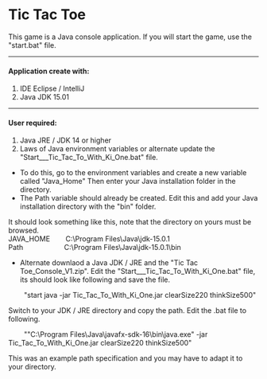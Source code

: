 # Tic Tac Toe

This game is a Java console application. 
If you will start the game, use the "start.bat" file.

<hr/>

#### Application create with:
1) IDE Eclipse / IntelliJ
2) Java JDK 15.01

<hr/>

#### User required:
1) Java JRE / JDK 14 or higher
2) Laws of Java environment variables or alternate update the "Start___Tic_Tac_To_With_Ki_One.bat" file.  
-  To do this, go to the environment variables and create a new variable called "Java_Home" 
   Then enter your Java installation folder in the directory. 
-  The Path variable should already be created. Edit this and add your Java installation directory with the "bin" folder. 

It should look something like this, note that the directory on yours must be browsed.  
JAVA_HOME  &nbsp;&nbsp;&nbsp;&nbsp;&nbsp;&nbsp; C:\Program Files\Java\jdk-15.0.1       
Path       &nbsp;&nbsp;&nbsp;&nbsp;&nbsp;&nbsp;&nbsp;&nbsp;&nbsp;&nbsp;&nbsp;&nbsp;&nbsp;&nbsp;&nbsp;&nbsp;&nbsp;&nbsp;&nbsp; C:\Program Files\Java\jdk-15.0.1\bin   


 - Alternate downlaod a Java JDK / JRE and the "Tic Tac Toe_Console_V1.zip".
 Edit the "Start___Tic_Tac_To_With_Ki_One.bat" file, its should look like following and save the file.
	
&nbsp;&nbsp;&nbsp;&nbsp;&nbsp;&nbsp;&nbsp;	"start java -jar Tic_Tac_To_With_Ki_One.jar clearSize220 thinkSize500"

 Switch to your JDK / JRE directory and copy the path. Edit the .bat file to following.

&nbsp;&nbsp;&nbsp;&nbsp;&nbsp;&nbsp;&nbsp;	""C:\Program Files\Java\javafx-sdk-16\bin\java.exe" -jar Tic_Tac_To_With_Ki_One.jar clearSize220 thinkSize500"

This was an example path specification and you may have to adapt it to your directory. 
 